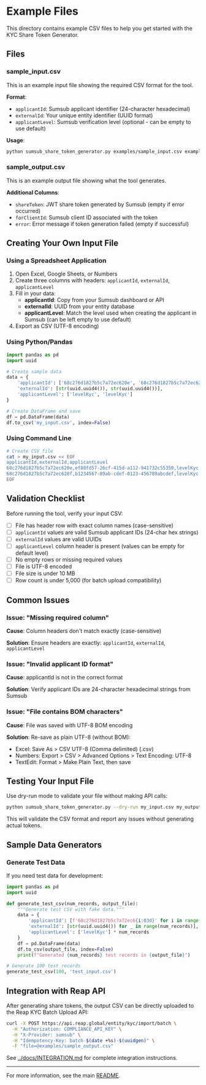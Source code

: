 # Example Files

This directory contains example CSV files to help you get started with the KYC Share Token Generator.

## Files

### sample_input.csv

This is an example input file showing the required CSV format for the tool.

**Format**:
- `applicantId`: Sumsub applicant identifier (24-character hexadecimal)
- `externalId`: Your unique entity identifier (UUID format)
- `applicantLevel`: Sumsub verification level (optional - can be empty to use default)

**Usage**:
```bash
python sumsub_share_token_generator.py examples/sample_input.csv examples/my_output.csv
```

### sample_output.csv

This is an example output file showing what the tool generates.

**Additional Columns**:
- `shareToken`: JWT share token generated by Sumsub (empty if error occurred)
- `forClientId`: Sumsub client ID associated with the token
- `error`: Error message if token generation failed (empty if successful)

## Creating Your Own Input File

### Using a Spreadsheet Application

1. Open Excel, Google Sheets, or Numbers
2. Create three columns with headers: `applicantId`, `externalId`, `applicantLevel`
3. Fill in your data:
   - **applicantId**: Copy from your Sumsub dashboard or API
   - **externalId**: UUID from your entity database
   - **applicantLevel**: Match the level used when creating the applicant in Sumsub (can be left empty to use default)
4. Export as CSV (UTF-8 encoding)

### Using Python/Pandas

```python
import pandas as pd
import uuid

# Create sample data
data = {
    'applicantId': ['68c276d1827b5c7a72ec620e', '68c276d1827b5c7a72ec620f'],
    'externalId': [str(uuid.uuid4()), str(uuid.uuid4())],
    'applicantLevel': ['levelKyc', 'levelKyc']
}

# Create DataFrame and save
df = pd.DataFrame(data)
df.to_csv('my_input.csv', index=False)
```

### Using Command Line

```bash
# Create CSV file
cat > my_input.csv << EOF
applicantId,externalId,applicantLevel
68c276d1827b5c7a72ec620e,ef88fd57-26cf-415d-a112-941732c55350,levelKyc
68c276d1827b5c7a72ec620f,b1234567-89ab-cdef-0123-456789abcdef,levelKyc
EOF
```

## Validation Checklist

Before running the tool, verify your input CSV:

- [ ] File has header row with exact column names (case-sensitive)
- [ ] `applicantId` values are valid Sumsub applicant IDs (24-char hex strings)
- [ ] `externalId` values are valid UUIDs
- [ ] `applicantLevel` column header is present (values can be empty for default level)
- [ ] No empty rows or missing required values
- [ ] File is UTF-8 encoded
- [ ] File size is under 10 MB
- [ ] Row count is under 5,000 (for batch upload compatibility)

## Common Issues

### Issue: "Missing required column"

**Cause**: Column headers don't match exactly (case-sensitive)

**Solution**: Ensure headers are exactly: `applicantId`, `externalId`, `applicantLevel`

### Issue: "Invalid applicant ID format"

**Cause**: applicantId is not in the correct format

**Solution**: Verify applicant IDs are 24-character hexadecimal strings from Sumsub

### Issue: "File contains BOM characters"

**Cause**: File was saved with UTF-8 BOM encoding

**Solution**: Re-save as plain UTF-8 (without BOM):
- Excel: Save As > CSV UTF-8 (Comma delimited) (.csv)
- Numbers: Export > CSV > Advanced Options > Text Encoding: UTF-8
- TextEdit: Format > Make Plain Text, then save

## Testing Your Input File

Use dry-run mode to validate your file without making API calls:

```bash
python sumsub_share_token_generator.py --dry-run my_input.csv my_output.csv
```

This will validate the CSV format and report any issues without generating actual tokens.

## Sample Data Generators

### Generate Test Data

If you need test data for development:

```python
import pandas as pd
import uuid

def generate_test_csv(num_records, output_file):
    """Generate test CSV with fake data."""
    data = {
        'applicantId': [f'68c276d1827b5c7a72ec6{i:03d}' for i in range(num_records)],
        'externalId': [str(uuid.uuid4()) for _ in range(num_records)],
        'applicantLevel': ['levelKyc'] * num_records
    }
    df = pd.DataFrame(data)
    df.to_csv(output_file, index=False)
    print(f"Generated {num_records} test records in {output_file}")

# Generate 100 test records
generate_test_csv(100, 'test_input.csv')
```

## Integration with Reap API

After generating share tokens, the output CSV can be directly uploaded to the Reap KYC Batch Upload API:

```bash
curl -X POST https://api.reap.global/entity/kyc/import/batch \
  -H "Authorization: COMPLIANCE_API_KEY" \
  -H "X-Provider: sumsub" \
  -H "Idempotency-Key: batch-$(date +%s)-$(uuidgen)" \
  -F "file=@examples/sample_output.csv"
```

See [../docs/INTEGRATION.md](../docs/INTEGRATION.md) for complete integration instructions.

---

For more information, see the main [README](../README.md).
